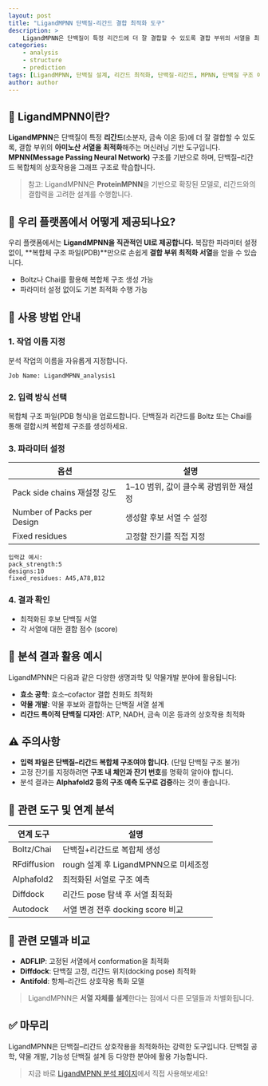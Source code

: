 ```yaml
---
layout: post
title: "LigandMPNN 단백질-리간드 결합 최적화 도구"
description: >
    LigandMPNN은 단백질이 특정 리간드에 더 잘 결합할 수 있도록 결합 부위의 서열을 최적화하는 MPNN 기반 모델입니다. 단백질과 리간드를 그래프로 변환하여 상호작용을 고려한 서열 설계를 수행합니다.
categories:
    - analysis
    - structure
    - prediction
tags: [LigandMPNN, 단백질 설계, 리간드 최적화, 단백질-리간드, MPNN, 단백질 구조 예측, 단백질 공학, 약물 디자인]
author: author
---
```


## 🔬 LigandMPNN이란?

**LigandMPNN**은 단백질이 특정 **리간드**(소분자, 금속 이온 등)에 더 잘 결합할 수 있도록, 결합 부위의 **아미노산 서열을 최적화**해주는 머신러닝 기반 도구입니다.
**MPNN(Message Passing Neural Network)** 구조를 기반으로 하며, 단백질–리간드 복합체의 상호작용을 그래프 구조로 학습합니다.

> 참고: LigandMPNN은 **ProteinMPNN**을 기반으로 확장된 모델로, 리간드와의 결합력을 고려한 설계를 수행합니다.

## 🧪 우리 플랫폼에서 어떻게 제공되나요?

우리 플랫폼에서는 **LigandMPNN을 직관적인 UI로 제공합니다.**
복잡한 파라미터 설정 없이, \*\*복합체 구조 파일(PDB)\*\*만으로 손쉽게 **결합 부위 최적화 서열**을 얻을 수 있습니다.

* Boltz나 Chai를 활용해 복합체 구조 생성 가능
* 파라미터 설정 없이도 기본 최적화 수행 가능

## 📝 사용 방법 안내

### 1. 작업 이름 지정

분석 작업의 이름을 자유롭게 지정합니다.

```plaintext
Job Name: LigandMPNN_analysis1
```

### 2. 입력 방식 선택

복합체 구조 파일(PDB 형식)을 업로드합니다.
단백질과 리간드를 Boltz 또는 Chai를 통해 결합시켜 복합체 구조를 생성하세요.

### 3. 파라미터 설정

| 옵션                         | 설명                       |
| -------------------------- | ------------------------ |
| Pack side chains 재설정 강도    | 1–10 범위, 값이 클수록 광범위한 재설정 |
| Number of Packs per Design | 생성할 후보 서열 수 설정           |
| Fixed residues             | 고정할 잔기를 직접 지정            |

```plaintext
입력값 예시:
pack_strength:5
designs:10
fixed_residues: A45,A78,B12
```

### 4. 결과 확인

* 최적화된 후보 단백질 서열
* 각 서열에 대한 결합 점수 (score)

## 🧬 분석 결과 활용 예시

LigandMPNN은 다음과 같은 다양한 생명과학 및 약물개발 분야에 활용됩니다:

* **효소 공학**: 효소–cofactor 결합 친화도 최적화
* **약물 개발**: 약물 후보와 결합하는 단백질 서열 설계
* **리간드 특이적 단백질 디자인**: ATP, NADH, 금속 이온 등과의 상호작용 최적화

## ⚠️ 주의사항

* **입력 파일은 단백질–리간드 복합체 구조여야 합니다.** (단일 단백질 구조 불가)
* 고정 잔기를 지정하려면 **구조 내 체인과 잔기 번호**를 명확히 알아야 합니다.
* 분석 결과는 **Alphafold2 등의 구조 예측 도구로 검증**하는 것이 좋습니다.

## 🔗 관련 도구 및 연계 분석

| 연계 도구       | 설명                           |
| ----------- | ---------------------------- |
| Boltz/Chai  | 단백질+리간드로 복합체 생성              |
| RFdiffusion | rough 설계 후 LigandMPNN으로 미세조정 |
| Alphafold2  | 최적화된 서열로 구조 예측               |
| Diffdock    | 리간드 pose 탐색 후 서열 최적화         |
| Autodock    | 서열 변경 전후 docking score 비교    |

## 🔄 관련 모델과 비교

* **ADFLIP**: 고정된 서열에서 conformation을 최적화
* **Diffdock**: 단백질 고정, 리간드 위치(docking pose) 최적화
* **Antifold**: 항체–리간드 상호작용 특화 모델

> LigandMPNN은 **서열 자체를 설계**한다는 점에서 다른 모델들과 차별화됩니다.

## ✅ 마무리

LigandMPNN은 단백질–리간드 상호작용을 최적화하는 강력한 도구입니다.
단백질 공학, 약물 개발, 기능성 단백질 설계 등 다양한 분야에 활용 가능합니다.

> 지금 바로 <a href="#" onclick="window.open('https://curie.kr/Analysis/LigandMPNN', '_blank'); return false;" rel="noopener noreferrer">LigandMPNN 분석 페이지</a>에서 직접 사용해보세요!
